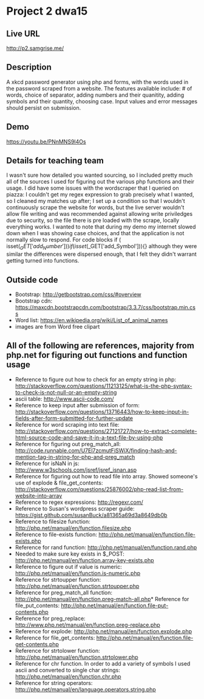 # Project 2 dwa15

## Live URL
<http://p2.samgrise.me/>

## Description
A xkcd password generator using php and forms, with the words used in the password scraped from a website. The features available include: # of words, choice of separator, adding numbers and their quanitity, adding symbols and their quantity, choosing case. Input values and error messages should persist on submission.

## Demo
https://youtu.be/PNnMNS9l4Os

## Details for teaching team
I wasn't sure how detailed you wanted sourcing, so I included pretty much all of the sources I used for figuring out the various php functions and their usage. I did have some issues with the wordscraper that I queried on piazza: I couldn't get my regex expression to grab precisely what I wanted, so I cleaned my matches up after; I set up a condition so that I wouldn't continuously scrape the website for words, but the live server wouldn't allow file writing and was recommended against allowing write priviledges due to security, so the file there is pre loaded with the scrape, locally everything works. I wanted to note that during my demo my internet slowed down when I was showing case choices, and that the application is not normally slow to respond.
For code blocks if ( isset($_GET['add_Number'])){} if (isset($_GET['add_Symbol'])){} although they were similar the differences were dispersed enough, that I felt they didn't warrant getting turned into functions.

## Outside code
* Bootstrap: http://getbootstrap.com/css/#overview
* Bootstrap cdn: https://maxcdn.bootstrapcdn.com/bootstrap/3.3.7/css/bootstrap.min.css
* Word list: https://en.wikipedia.org/wiki/List_of_animal_names
* images are from Word free clipart

## All of the following are references, majority from php.net for figuring out functions and function usage 
* Reference to figure out how to check for an empty string in php: http://stackoverflow.com/questions/11213125/what-is-the-php-syntax-to-check-is-not-null-or-an-empty-string 
* ascii table: http://www.ascii-code.com/ 
* Reference to keep input after submission of form: http://stackoverflow.com/questions/13716443/how-to-keep-input-in-fields-after-form-submitted-for-further-update
* Reference for word scraping into text file: http://stackoverflow.com/questions/27121727/how-to-extract-complete-html-source-code-and-save-it-in-a-text-file-by-using-php
* Reference for figuring out preg_match_all: http://code.runnable.com/U7El7zcmutFiSWiX/finding-hash-and-mention-tag-in-string-for-php-and-preg_match
* Reference for isNaN in js: http://www.w3schools.com/jsref/jsref_isnan.asp
* Reference for figuring out how to read file into array. Showed someone's use of explode & file_get_contents: http://stackoverflow.com/questions/25876002/php-read-list-from-website-into-array
* Reference to regex expressions: http://regexr.com/
* Reference to Susan's wordpress scraper guide: https://gist.github.com/susanBuck/a81365a69d3a8649db0b
* Reference to filesize function: http://php.net/manual/en/function.filesize.php
* Reference to file-exists function: http://php.net/manual/en/function.file-exists.php
* Reference for rand function: http://php.net/manual/en/function.rand.php
* Needed to make sure key exists in $_POST: http://php.net/manual/en/function.array-key-exists.php 
* Reference to figure out if value is numeric: http://php.net/manual/en/function.is-numeric.php 
* Reference for strtoupper function: http://php.net/manual/en/function.strtoupper.php
* Reference for preg_match_all function: http://php.net/manual/en/function.preg-match-all.php* Reference for file_put_contents: http://php.net/manual/en/function.file-put-contents.php
* Reference for preg_replace: http://www.php.net/manual/en/function.preg-replace.php
* Reference for explode: http://php.net/manual/en/function.explode.php
* Reference for file_get_contents: http://php.net/manual/en/function.file-get-contents.php
* Reference for strtolower function: http://php.net/manual/en/function.strtolower.php
* Reference for chr function. In order to add a variety of symbols I used ascii and converted to single char strings: http://php.net/manual/en/function.chr.php 
* Reference for string operators: http://php.net/manual/en/language.operators.string.php